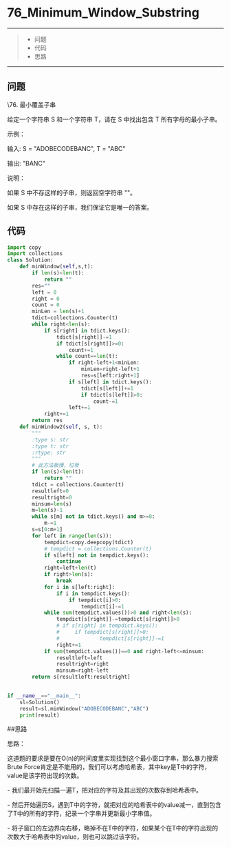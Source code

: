 # 76_Minimum_Window_Substring

---

> * 问题
> * 代码
> * 思路

---

## 问题

\76. 最小覆盖子串

给定一个字符串 S 和一个字符串 T，请在 S 中找出包含 T 所有字母的最小子串。

示例：

输入: S = "ADOBECODEBANC", T = "ABC"

输出: "BANC"

说明：

如果 S 中不存这样的子串，则返回空字符串 ""。

如果 S 中存在这样的子串，我们保证它是唯一的答案。	

## 代码

```python
import copy
import collections
class Solution:
    def minWindow(self,s,t):
        if len(s)<len(t):
            return ""
        res=""
        left = 0
        right = 0
        count = 0
        minLen = len(s)+1
        tdict=collections.Counter(t)
        while right<len(s):
            if s[right] in tdict.keys():
                tdict[s[right]]-=1
                if tdict[s[right]]>=0:
                    count+=1
                while count==len(t):
                    if right-left+1<minLen:
                        minLen=right-left+1
                        res=s[left:right+1]
                    if s[left] in tdict.keys():
                        tdict[s[left]]+=1
                        if tdict[s[left]]>0:
                            count-=1
                    left+=1
            right+=1
        return res
    def minWindow2(self, s, t):
        """
        :type s: str
        :type t: str
        :rtype: str
        """
        # 此方法极慢，垃圾
        if len(s)<len(t):
            return ""
        tdict = collections.Counter(t)
        resultleft=0
        resultright=0
        minsum=len(s)
        m=len(s)-1
        while s[m] not in tdict.keys() and m>=0:
            m-=1
        s=s[0:m+1]
        for left in range(len(s)):
            tempdict=copy.deepcopy(tdict)
            # tempdict = collections.Counter(t)
            if s[left] not in tempdict.keys():
                continue
            right=left+len(t)
            if right>len(s):
                break
            for i in s[left:right]:
                if i in tempdict.keys():
                    if tempdict[i]>0:
                        tempdict[i]-=1
            while sum(tempdict.values())>0 and right<len(s):
                tempdict[s[right]]-=tempdict[s[right]]>0
                # if s[right] in tempdict.keys():
                #     if tempdict[s[right]]>0:
                #             tempdict[s[right]]-=1
                right+=1
            if sum(tempdict.values())==0 and right-left<=minsum:
                resultleft=left
                resultright=right
                minsum=right-left
        return s[resultleft:resultright]

                    
if __name__=="__main__":
    sl=Solution()
    result=sl.minWindow("ADOBECODEBANC","ABC")
    print(result)
```



##思路

思路：

这道题的要求是要在O(n)的时间度里实现找到这个最小窗口字串，那么暴力搜索Brute Force肯定是不能用的，我们可以考虑哈希表，其中key是T中的字符，value是该字符出现的次数。

 

\- 我们最开始先扫描一遍T，把对应的字符及其出现的次数存到哈希表中。

 

\- 然后开始遍历S，遇到T中的字符，就把对应的哈希表中的value减一，直到包含了T中的所有的字符，纪录一个字串并更新最小字串值。

 

\- 将子窗口的左边界向右移，略掉不在T中的字符，如果某个在T中的字符出现的次数大于哈希表中的value，则也可以跳过该字符。